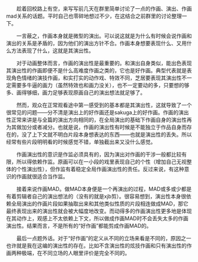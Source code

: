 　　趁着回校路上有空，来写写前几天在群里简单讨论了一点的作画、演出、作画mad关系的话题。平时自己也零碎地想过不少，在这结合之前群里的讨论整理一下。



　　一言蔽之，作画本身就是微型的演出。可以说这就是为什么有时候会说作画和演出的关系是矛盾的，因为他们的演出方针不合。作画本身想要表现什么、又用什么方法表现了什么，这就是其演出性。

　　对于动画整体而言，作画的演出性是最重要的。和演出自身类似，能出色表现其演出性的作画即便不是什么高难度作画之类的，它也是好作画。典型代表就是表现角色情绪的演技作画，和实打实的动作戏、特效不同，芝居要表现其演出性不一定需要多牛逼的画力（虽然特效也和画力没关），也不一定要动的多，只要想的够多、画得够细，画力足够表现原画自己的演出想法就足够了。

　　然而，观众在正常观看途中第一感受到的基本都是其演出性，这就导致了一个很常见的问题——分不清是演出上的好作画还是sakuga上的好作画。作画的演出性正常来讲是与全篇的演出方向相同的，在全局演出的基础下作画自身的演出性再为其做加分或者减分。也就是说，作画的演出性有时候是不能独立于作品自身而存在的，没了上下文就不明白片段本身想表达的东西——也就是演出性的丢失。所以经常有些片段明明看的时候感觉不错，单独截出来又没什么感觉。

　　作画演出性的意识是作监必须具有的，因为演出对作画的干涉一般都比较有限，所以得依赖作监。原画可以在一小段的戏里表现自己的个性（增加自己无视整体的个性演出性），但作监有着稳定全局作画演出性的责任。反过来说，有这种意识的作画就很适合当作监。

　　接着来说作画MAD。做MAD本身便是一个再演出的过程，MAD或多或少都是有着剪辑者自己的演出想法的（没有的就是xjb剪）。很容易想到，演出性本身很依赖全局演出的作画片段如果抽取出来和其他类似性质的片段相连做成MAD，那它最终表现出来的演出性就会被大幅度地改变。而动得多的作画演出性更多地是体现在其动作上，观感上不太依赖上下文，所以做成作画MAD时不会丢失太多的作画演出性。结果而言，不是所有的“好作画”都能剪成作画MAD的。

　　最后一点题外话。对于“好作画”的定义从不同的立场来看是不同的，原因之一也许就是我在这编的演出性的存在。比如不含演出性的炫技作画和只有演出性的作画两种极端，在不同立场的人眼里评价是完全不同的。
